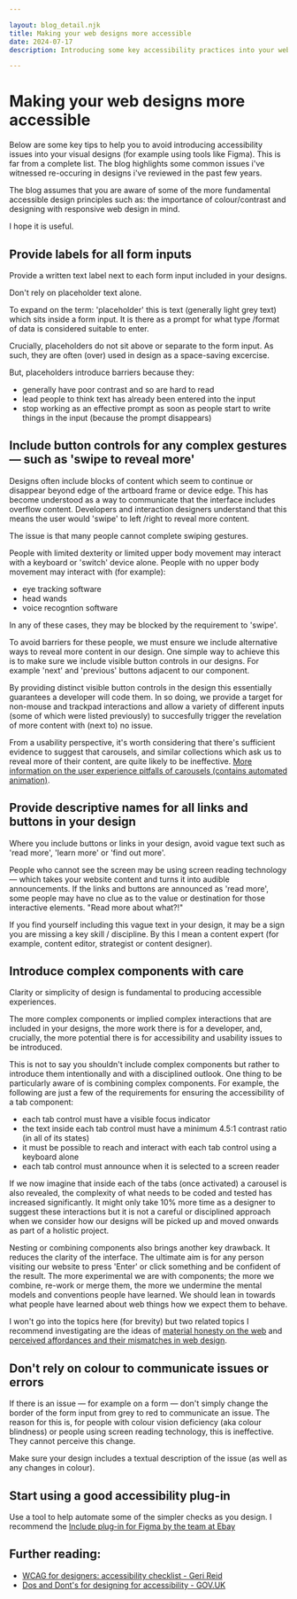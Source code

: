 ```yaml
---

layout: blog_detail.njk
title: Making your web designs more accessible
date: 2024-07-17
description: Introducing some key accessibility practices into your web design workflow

---
```


# Making your web designs more accessible

Below are some key tips to help you to avoid introducing accessibility issues into your visual designs (for example using tools like Figma). This is far from a complete list. The blog highlights some common issues i've witnessed re-occuring in designs i've reviewed in the past few years. 

The blog assumes that you are aware of some of the more fundamental accessible design principles such as: the importance of colour/contrast and designing with responsive web design in mind. 

I hope it is useful. 

## Provide labels for all form inputs

Provide a written text label next to each form input included in your designs. 

Don't rely on placeholder text alone. 

To expand on the term: 'placeholder' this is text (generally light grey text) which sits inside a form input. It is there as a prompt for what type /format of data is considered suitable to enter. 

Crucially, placeholders do not sit above or separate to the form input. As such, they are often (over) used in design as a space-saving excercise.

But, placeholders introduce barriers because they:

- generally have poor contrast and so are hard to read
- lead people to think text has already been entered into the input
- stop working as an effective prompt as soon as people start to write things in the input (because the prompt disappears)

## Include button controls for any complex gestures &mdash; such as 'swipe to reveal more'

Designs often include blocks of content which seem to continue or disappear beyond edge of the artboard frame or device edge. This has become understood as a way to communicate that the interface includes overflow content. Developers and interaction designers understand that this means the user would 'swipe' to left /right to reveal more content. 

The issue is that many people cannot complete swiping gestures. 

People with limited dexterity or limited upper body movement may interact with a keyboard or 'switch' device alone. People with no upper body movement may interact with (for example): 

- eye tracking software 
- head wands
- voice recogntion software 

In any of these cases, they may be blocked by the requirement to 'swipe'. 

To avoid barriers for these people, we must ensure we include alternative ways to reveal more content in our design. One simple way to achieve this is to make sure we include visible button controls in our designs. For example 'next' and 'previous' buttons adjacent to our component. 

By providing distinct visible button controls in the design this essentially guarantees a developer will code them. In so doing, we provide a target for non-mouse and trackpad interactions and allow a variety of different inputs (some of which were listed previously) to succesfully trigger the revelation of more content with (next to) no issue. 

From a usability perspective, it's worth considering that there's sufficient evidence to suggest that carousels, and similar collections which ask us to reveal more of their content, are quite likely to be ineffective. <a href="https://shouldiuseacarousel.com/">More information on the user experience pitfalls of carousels (contains automated animation)</a>. 

## Provide descriptive names for all links and buttons in your design

Where you include buttons or links in your design, avoid vague text such as 'read more', 'learn more' or 'find out more'. 

People who cannot see the screen may be using screen reading technology &mdash; which takes your website content and turns it into audible announcements. If the links and buttons are announced as 'read more', some people may have no clue as to the value or destination for those interactive elements. "Read more about what?!" 

If you find yourself including this vague text in your design, it may be a sign you are missing a key skill / discipline. By this I mean a content expert (for example, content editor, strategist or content designer). 

## Introduce complex components with care

Clarity or simplicity of design is fundamental to producing accessible experiences. 

The more complex components or implied complex interactions that are included in your designs, the more work there is for a developer, and, crucially, the more potential there is for accessibility and usability issues to be introduced. 

This is not to say you shouldn't include complex components but rather to introduce them intentionally and with a disciplined outlook. One thing to be particularly aware of is combining complex components. For example, the following are just a few of the requirements for ensuring the accessibility of a tab component:

- each tab control must have a visible focus indicator
- the text inside each tab control must have a minimum 4.5:1 contrast ratio (in all of its states)
- it must be possible to reach and interact with each tab control using a keyboard alone
- each tab control must announce when it is selected to a screen reader

If we now imagine that inside each of the tabs (once activated) a carousel is also revealed, the complexity of what needs to be coded and tested has increased significantly. It might only take 10% more time as a designer to suggest these interactions but it is not a careful or disciplined approach when we consider how our designs will be picked up and moved onwards as part of a holistic project. 

Nesting or combining components also brings another key drawback. It reduces the clarity of the interface. The ultimate aim is for any person visiting our website to press 'Enter' or click something and be confident of the result. The more experimental we are with components; the more we combine, re-work or merge them, the more we undermine the mental models and conventions people have learned. We should lean in towards what people have learned about web things how we expect them to behave. 

I won't go into the topics here (for brevity) but two related topics I recommend investigating are the ideas of <a href="https://alistapart.com/article/material-honesty-on-the-web/">material honesty on the web</a> and <a href="https://tink.uk/perceived-affordances-and-the-functionality-mismatch/">perceived affordances and their mismatches in web design</a>. 

## Don't rely on colour to communicate issues or errors 

If there is an issue &mdash; for example on a form &mdash; don't simply change the border of the form input from grey to red to communicate an issue. The reason for this is, for people with colour vision deficiency (aka colour blindness) or people using screen reading technology, this is ineffective. They cannot perceive this change.  

Make sure your design includes a textual description of the issue (as well as any changes in colour). 

## Start using a good accessibility plug-in

Use a tool to help automate some of the simpler checks as you design. I recommend the <a href="https://www.figma.com/community/plugin/1208180794570801545/includeaccessibility-annotations">Include plug-in for Figma by the team at Ebay</a>

## Further reading:

- <a href="https://gerireid.com/wcag-for-designers.html">WCAG for designers: accessibility checklist - Geri Reid</a>
- <a href="https://accessibility.blog.gov.uk/2016/09/02/dos-and-donts-on-designing-for-accessibility/">Dos and Dont's for designing for accessibility - GOV.UK</a>
